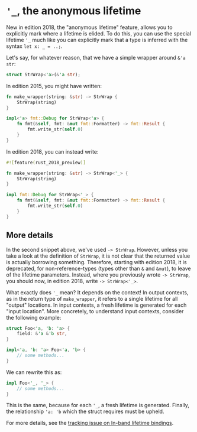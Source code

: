 # `'_`, the anonymous lifetime

New in edition 2018, the "anonymous lifetime" feature, allows you to explicitly
mark where a lifetime is elided. To do this, you can use the special lifetime
`'_` much like you can explicitly mark that a type is inferred with the syntax
`let x: _ = ..;`.

Let's say, for whatever reason, that we have a simple wrapper around `&'a str`:

```rust
struct StrWrap<'a>(&'a str);
```

In edition 2015, you might have written:

```rust
fn make_wrapper(string: &str) -> StrWrap {
    StrWrap(string)
}

impl<'a> fmt::Debug for StrWrap<'a> {
    fn fmt(&self, fmt: &mut fmt::Formatter) -> fmt::Result {
        fmt.write_str(self.0)
    }
}
```

In edition 2018, you can instead write:

```rust
#![feature(rust_2018_preview)]

fn make_wrapper(string: &str) -> StrWrap<'_> {
    StrWrap(string)
}

impl fmt::Debug for StrWrap<'_> {
    fn fmt(&self, fmt: &mut fmt::Formatter) -> fmt::Result {
        fmt.write_str(self.0)
    }
}
```

## More details

In the second snippet above, we've used `-> StrWrap`.
However, unless you take a look at the definition of `StrWrap`,
it is not clear that the returned value is actually borrowing something.
Therefore, starting with edition 2018, it is deprecated, for non-reference-types
(types other than `&` and `&mut`), to leave of the lifetime parameters.
Instead, where you previously wrote `-> StrWrap`,
you should now, in edition 2018, write `-> StrWrap<'_>`.

What exactly does `'_` mean? It depends on the context!
In output contexts, as in the return type of `make_wrapper`,
it refers to a single lifetime for  all "output" locations.
In input contexts, a fresh lifetime is generated for each "input location".
More concretely, to understand input contexts, consider the following example:

```rust
struct Foo<'a, 'b: 'a> {
    field: &'a &'b str,
}

impl<'a, 'b: 'a> Foo<'a, 'b> {
    // some methods...
}
```

We can rewrite this as:

```rust
impl Foo<'_, '_> {
    // some methods...
}
```

This is the same, because for each `'_`, a fresh lifetime is generated.
Finally, the relationship `'a: 'b` which the struct requires must be upheld.

For more details, see the [tracking issue on In-band lifetime bindings](https://github.com/rust-lang/rust/issues/44524).
